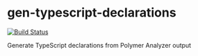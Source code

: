 # gen-typescript-declarations

[![Build Status](https://travis-ci.org/Polymer/gen-typescript-declarations.svg?branch=master)](https://travis-ci.org/Polymer/gen-typescript-declarations)

Generate TypeScript declarations from Polymer Analyzer output
